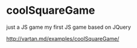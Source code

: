 # coolSquareGame
just a JS game
my first JS game based on JQuery

http://vartan.md/examples/coolSquareGame/
